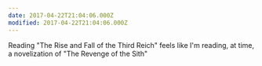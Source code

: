 ```yaml
---
date: 2017-04-22T21:04:06.000Z
modified: 2017-04-22T21:04:06.000Z
---
```


  Reading "The Rise and Fall of the Third Reich" feels like I'm reading, at time, a novelization of "The Revenge of the Sith"

